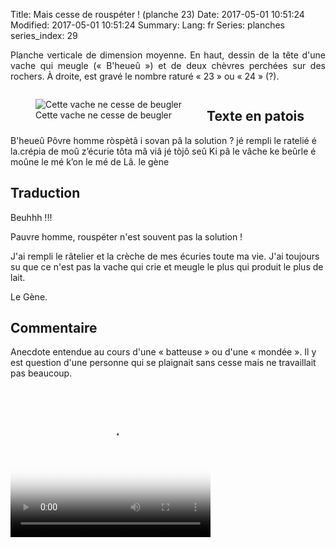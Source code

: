 Title: Mais cesse de rouspéter ! (planche 23)
Date: 2017-05-01 10:51:24
Modified: 2017-05-01 10:51:24
Summary: 
Lang: fr
Series: planches
series_index: 29

<p style="text-align:justify;">Planche verticale de dimension
moyenne. En haut, dessin de la tête d'une vache qui meugle
(« B'heueû ») et de deux chèvres perchées sur des rochers. À droite,
est gravé le nombre raturé « 23 » ou « 24 » (?).</p>

<div style="display: table; clear: both;"></div>

<figure class="image-block" style="float: left;">
  <img alt="Cette vache ne cesse de beugler" src="{static}/images/planche_23_dessin_haut.png">
  <figcaption style="max-width: 450px">Cette vache ne cesse de beugler</figcaption>
</figure>

<figure class="image-block" style="float: right;">
  <img alt="" src="{static}/images/planche_23.png">
  <figcaption style="max-width: 221px"></figcaption>
</figure>

## Texte en patois

B'heueû Pôvre homme ròspètâ i sovan pâ la solution ?  jé rempli le
ratelié é la.crépia de moû z’écurie tôta mâ viâ jé tòjô seû Ki pâ le
vâche ke beûrle é moûne le mé k’on le mé de Lâ.  le gène

## Traduction

Beuhhh !!!

Pauvre homme, rouspéter n'est souvent pas la solution !

J'ai rempli le râtelier et la crèche de mes écuries toute ma vie. J'ai
toujours su que ce n'est pas la vache qui crie et meugle le plus qui
produit le plus de lait.

Le Gène.

## Commentaire

Anecdote entendue au cours d'une « batteuse » ou d'une « mondée ». Il
y est question d'une personne qui se plaignait sans cesse mais ne
travaillait pas beaucoup.

<video width="320" height="240" controls
  poster="{static}/images/thumbnails/video_23-2.jpg">
  <source src="https://d1njpgd0ygatdn.cloudfront.net/video_23-2.mp4" type="video/mp4">
</video>
